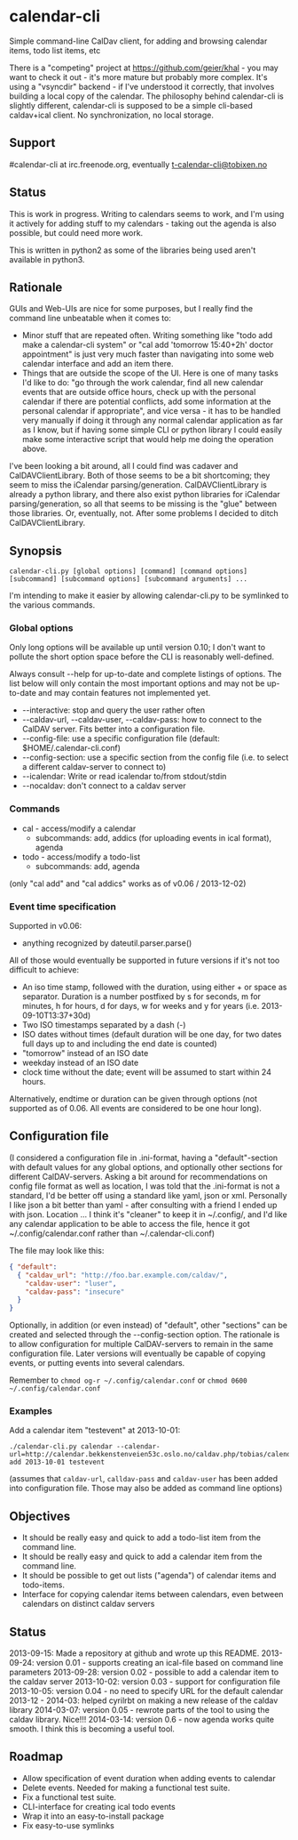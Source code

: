 calendar-cli
============

Simple command-line CalDav client, for adding and browsing calendar items, todo list items, etc

There is a "competing" project at https://github.com/geier/khal - you may want to check it out - it's more mature but probably more complex.  It's using a "vsyncdir" backend - if I've understood it correctly, that involves building a local copy of the calendar.  The philosophy behind calendar-cli is slightly different, calendar-cli is supposed to be a simple cli-based caldav+ical client.  No synchronization, no local storage.

Support
-------

\#calendar-cli at irc.freenode.org, eventually t-calendar-cli@tobixen.no

Status
------

This is work in progress.  Writing to calendars seems to work, and I'm using it actively for adding stuff to my calendars - taking out the agenda is also possible, but could need more work.

This is written in python2 as some of the libraries being used aren't
available in python3.

Rationale
---------

GUIs and Web-UIs are nice for some purposes, but I really find the command line unbeatable when it comes to:

* Minor stuff that are repeated often.  Writing something like "todo add make a calendar-cli system" or "cal add 'tomorrow 15:40+2h' doctor appointment" is just very much faster than navigating into some web calendar interface and add an item there.
* Things that are outside the scope of the UI.  Here is one of many tasks I'd like to do: "go through the work calendar, find all new calendar events that are outside office hours, check up with the personal calendar if there are potential conflicts, add some information at the personal calendar if appropriate", and vice versa - it has to be handled very manually if doing it through any normal calendar application as far as I know, but if having some simple CLI or python library I could easily make some interactive script that would help me doing the operation above.

I've been looking a bit around, all I could find was cadaver and CalDAVClientLibrary.  Both of those seems to be a bit shortcoming; they seem to miss the iCalendar parsing/generation.  CalDAVClientLibrary is already a python library, and there also exist python libraries for iCalendar parsing/generation, so all that seems to be missing is the "glue" between those libraries.  Or, eventually, not.  After some problems I decided to ditch CalDAVClientLibrary.

Synopsis
--------

    calendar-cli.py [global options] [command] [command options] [subcommand] [subcommand options] [subcommand arguments] ...

I'm intending to make it easier by allowing calendar-cli.py to be symlinked to the various commands.

### Global options

Only long options will be available up until version 0.10; I don't
want to pollute the short option space before the CLI is reasonably
well-defined.

Always consult --help for up-to-date and complete listings of options.
The list below will only contain the most important options and may
not be up-to-date and may contain features not implemented yet.

* --interactive: stop and query the user rather often
* --caldav-url, --caldav-user, --caldav-pass: how to connect to the CalDAV server.  Fits better into a configuration file.
* --config-file: use a specific configuration file (default: $HOME/.calendar-cli.conf)
* --config-section: use a specific section from the config file (i.e. to select a different caldav-server to connect to)
* --icalendar: Write or read icalendar to/from stdout/stdin
* --nocaldav: don't connect to a caldav server

### Commands

* cal - access/modify a calendar
    * subcommands: add, addics (for uploading events in ical format), agenda
* todo - access/modify a todo-list
    * subcommands: add, agenda

(only "cal add" and "cal addics" works as of v0.06 / 2013-12-02)

### Event time specification

Supported in v0.06:

* anything recognized by dateutil.parser.parse()

All of those would eventually be supported in future versions if it's not too difficult to achieve:

* An iso time stamp, followed with the duration, using either + or space as separator.  Duration is a number postfixed by s for seconds, m for minutes, h for hours, d for days, w for weeks and y for years (i.e. 2013-09-10T13:37+30d)
* Two ISO timestamps separated by a dash (-)
* ISO dates without times (default duration will be one day, for two dates full days up to and including the end date is counted)
* "tomorrow" instead of an ISO date
* weekday instead of an ISO date
* clock time without the date; event will be assumed to start within 24 hours.

Alternatively, endtime or duration can be given through options (not supported as of 0.06.  All events are considered to be one hour long).

Configuration file
------------------

(I considered a configuration file in .ini-format, having a "default"-section with default values for any global options, and optionally other sections for different CalDAV-servers.  Asking a bit around for recommendations on config file format as well as location, I was told that the .ini-format is not a standard, I'd be better off using a standard like yaml, json or xml.  Personally I like json a bit better than yaml - after consulting with a friend I ended up with json.  Location ... I think it's "cleaner" to keep it in ~/.config/, and I'd like any calendar application to be able to access the file, hence it got ~/.config/calendar.conf rather than ~/.calendar-cli.conf)

The file may look like this:

```json
{ "default": 
  { "caldav_url": "http://foo.bar.example.com/caldav/", 
    "caldav-user": "luser",
    "caldav-pass": "insecure"
  }
}
```

Optionally, in addition (or even instead) of "default", other "sections" can be created and selected through the --config-section option.  The rationale is to allow configuration for multiple CalDAV-servers to remain in the same configuration file.  Later versions will eventually be capable of copying events, or putting events into several calendars.

Remember to `chmod og-r ~/.config/calendar.conf` or `chmod 0600 ~/.config/calendar.conf`

### Examples

Add a calendar item "testevent" at 2013-10-01:

    ./calendar-cli.py calendar --calendar-url=http://calendar.bekkenstenveien53c.oslo.no/caldav.php/tobias/calendar/ add 2013-10-01 testevent

(assumes that `caldav-url`, `calldav-pass` and `caldav-user` has been added into configuration file.  Those may also be added as command line options)

Objectives
----------

* It should be really easy and quick to add a todo-list item from the command line.
* It should be really easy and quick to add a calendar item from the command line.
* It should be possible to get out lists ("agenda") of calendar items and todo-items.
* Interface for copying calendar items between calendars, even between calendars on distinct caldav servers

Status
------

2013-09-15: Made a repository at github and wrote up this README.
2013-09-24: version 0.01 - supports creating an ical-file based on command line parameters
2013-09-28: version 0.02 - possible to add a calendar item to the caldav server
2013-10-02: version 0.03 - support for configuration file
2013-10-05: version 0.04 - no need to specify URL for the default calendar
2013-12 - 2014-03: helped cyrilrbt on making a new release of the caldav library
2014-03-07: version 0.05 - rewrote parts of the tool to using the caldav library.  Nice!!!
2014-03-14: version 0.6 - now agenda works quite smooth.  I think this is becoming a useful tool.

Roadmap
-------
* Allow specification of event duration when adding events to calendar
* Delete events.  Needed for making a functional test suite.
* Fix a functional test suite.
* CLI-interface for creating ical todo events
* Wrap it into an easy-to-install package
* Fix easy-to-use symlinks

